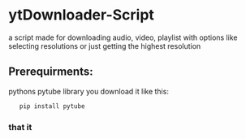 # ytDownloader-Script
a script made for downloading audio, video, playlist with options like selecting resolutions or just getting the highest resolution 

## Prerequirments:

pythons pytube library you download it like this:
 ```ps
    pip install pytube
 ```

### that it
